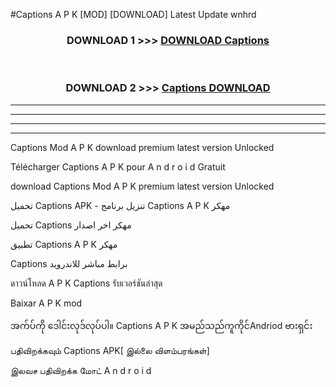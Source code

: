#Captions  A P K [MOD] [DOWNLOAD] Latest Update wnhrd



<div align="center">

<h3>DOWNLOAD 1 >>> <a href="https://teeasianyam.web.app?sq=Captions ">DOWNLOAD Captions  </a></h3><br>

<h3>DOWNLOAD 2 >>> <a href="https://teeasianyam.web.app?sq=Captions  ">Captions   DOWNLOAD </a></h3>

</div>


----------------------------------------------------------

----------------------------------------------------------

----------------------------------------------------------

----------------------------------------------------------


Captions   Mod A P K download premium latest version Unlocked

Télécharger Captions   A P K pour A n d r o i d Gratuit

download Captions   Mod A P K premium latest version Unlocked

تحميل Captions   APK - تنزيل برنامج Captions   A P K مهكر

تحميل Captions   مهكر اخر اصدار

تطبيق Captions   A P K مهكر

Captions   برابط مباشر للاندرويد

ดาวน์โหลด A P K Captions   รับเวอร์ชันล่าสุด

Baixar A P K mod

အက်ပ်ကို ဒေါင်းလုဒ်လုပ်ပါ။ Captions   A P K အမည်သည်ကူကိုင်Andriod ဗားရှင်း

பதிவிறக்கவும் Captions   APK[ இல்லை விளம்பரங்கள்] 
 
இலவச பதிவிறக்க மோட் A n d r o i d



